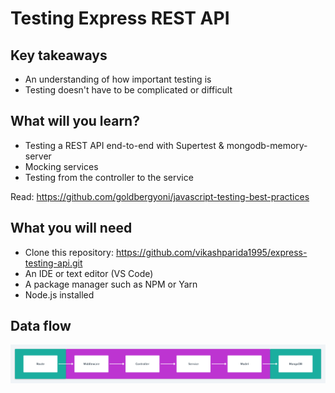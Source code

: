 # Testing Express REST API

## Key takeaways
* An understanding of how important testing is
* Testing doesn't have to be complicated or difficult

## What will you learn?
* Testing a REST API end-to-end with Supertest & mongodb-memory-server
* Mocking services
* Testing from the controller to the service


Read: https://github.com/goldbergyoni/javascript-testing-best-practices

## What you will need
* Clone this repository: https://github.com/vikashparida1995/express-testing-api.git
* An IDE or text editor (VS Code)
* A package manager such as NPM or Yarn
* Node.js installed

## Data flow
![](./diagrams/data-flow-testing.png)

